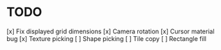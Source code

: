 # TODO
[x] Fix displayed grid dimensions
[x] Camera rotation
[x] Cursor material bug
[x] Texture picking
[ ] Shape picking
[ ] Tile copy
[ ] Rectangle fill